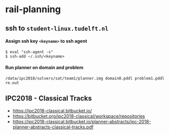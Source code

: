 # rail-planning

## ssh to `student-linux.tudelft.nl`
#### Assign ssh key `<keyname>` to ssh agent
```
$ eval "ssh-agent -s"
$ ssh-add ~/.ssh/<keyname>
```

#### Run planner on domain and problem
```
/data/ipc2018/solvers/sat/team1/planner.img domain0.pddl problem1.pddl re.out
```

## IPC2018 - Classical Tracks
- https://ipc2018-classical.bitbucket.io/
- https://bitbucket.org/ipc2018-classical/workspace/repositories
- https://ipc2018-classical.bitbucket.io/planner-abstracts/ipc-2018-planner-abstracts-classical-tracks.pdf
